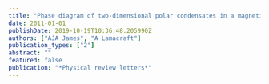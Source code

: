 ```yaml
---
title: "Phase diagram of two-dimensional polar condensates in a magnetic field"
date: 2011-01-01
publishDate: 2019-10-19T10:36:48.205990Z
authors: ["AJA James", "A Lamacraft"]
publication_types: ["2"]
abstract: ""
featured: false
publication: "*Physical review letters*"
---
```


